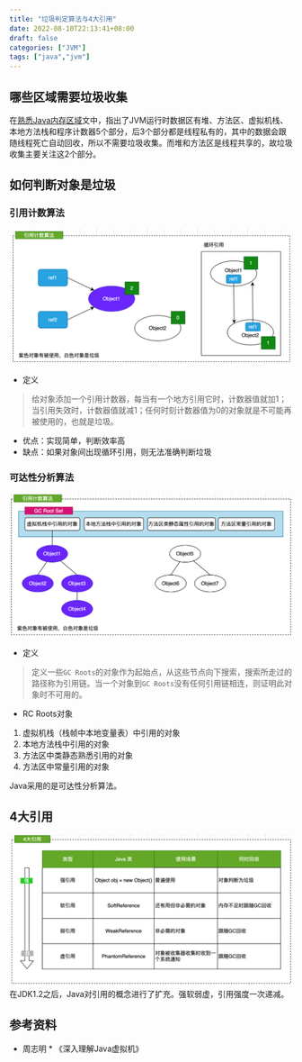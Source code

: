 ```yaml
---
title: "垃圾判定算法与4大引用"
date: 2022-08-10T22:13:41+08:00
draft: false
categories: ["JVM"]
tags: ["java","jvm"]
---
```

## 哪些区域需要垃圾收集
在[熟悉Java内存区域](xx)文中，指出了JVM运行时数据区有堆、方法区、虚拟机栈、本地方法栈和程序计数器5个部分，后3个部分都是线程私有的，其中的数据会跟随线程死亡自动回收，所以不需要垃圾收集。而堆和方法区是线程共享的，故垃圾收集主要关注这2个部分。

## 如何判断对象是垃圾
### 引用计数算法
![](/mb/images/jvm2/rabbit/01.png)
* 定义
> 给对象添加一个引用计数器，每当有一个地方引用它时，计数器值就加1；当引用失效时，计数器值就减1；任何时刻计数器值为0的对象就是不可能再被使用的，也就是垃圾。

* 优点：实现简单，判断效率高
* 缺点：如果对象间出现循环引用，则无法准确判断垃圾

### 可达性分析算法
![](/mb/images/jvm2/rabbit/02.png)
* 定义
> 定义一些`GC Roots`的对象作为起始点，从这些节点向下搜索，搜索所走过的路径称为引用链。当一个对象到`GC Roots`没有任何引用链相连，则证明此对象时不可用的。
 
* RC Roots对象
1. 虚拟机栈（栈帧中本地变量表）中引用的对象
2. 本地方法栈中引用的对象
3. 方法区中类静态熟悉引用的对象
4. 方法区中常量引用的对象

Java采用的是可达性分析算法。

## 4大引用
![](/mb/images/jvm2/rabbit/03.png)
在JDK1.2之后，Java对引用的概念进行了扩充。强软弱虚，引用强度一次递减。

## 参考资料
* 周志明 * 《深入理解Java虚拟机》